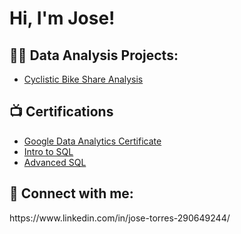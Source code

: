 <h1>Hi, I'm Jose! </h1>

<h2>👨‍💻 Data Analysis Projects:</h2>

- [Cyclistic Bike Share Analysis](https://github.com/JTorres222/Cyclistic_Bike_Analysis/tree/main)
  


<h2>📺 Certifications</h2>

- [Google Data Analytics Certificate](https://coursera.org/share/1c655f47d742a16428c7948f55bbc5c2)
- [Intro to SQL](https://www.kaggle.com/learn/certification/joseltorres/intro-to-sql)
- [Advanced SQL](https://www.kaggle.com/learn/certification/joseltorres/advanced-sql)


<h2> 🤳 Connect with me:</h2>
https://www.linkedin.com/in/jose-torres-290649244/

